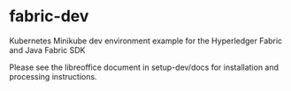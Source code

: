 # fabric-dev
Kubernetes Minikube dev environment example for the Hyperledger Fabric and Java Fabric SDK

Please see the libreoffice document in setup-dev/docs for installation and processing instructions.

